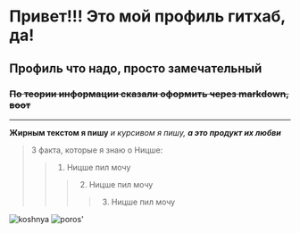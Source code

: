 # Привет!!! Это мой профиль гитхаб, да!
## Профиль что надо, просто замечательный
### ~~По теории информации сказали оформить через markdown, воот~~
____
**Жирным текстом я пишу** *и курсивом я пишу,* ***а это продукт их любви***

> 3 факта, которые я знаю о Ницше:
> > 1. Ницше пил мочу 
> > > 2. Ницше пил мочу 
> > > > 3. Ницше пил мочу 


![koshnya](https://media.tenor.com/7t63GFnoIPUAAAAd/huh-cat-huh-m4rtin.gif)
![poros'](https://media.tenor.com/GFMT5xXrN10AAAAC/pig-crying.gif)

